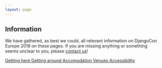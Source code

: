 ```yaml
---
layout: page
---
```


## Information

We have gathered, as best we could, all relevant information on DjangoCon
Europe 2018 on these pages. If you are missing anything or something seems
unclear to you, please [contact us](/contact)!

<div class="information-buttons">
  <a class="information" href="/info/travelling">
    Getting here
  </a>
  <a class="information" href="/info/heidelberg">
    Getting around
  </a>
  <a class="information" href="/info/accomodation">
    Accomodation
  </a>
  <a class="information" href="/info/venues">
    Venues
  </a>
  <a class="information" href="/access">
    Accessibility
  </a>
</div>
